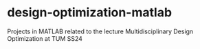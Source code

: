 # design-optimization-matlab
Projects in MATLAB related to the lecture Multidisciplinary Design Optimization at TUM SS24
